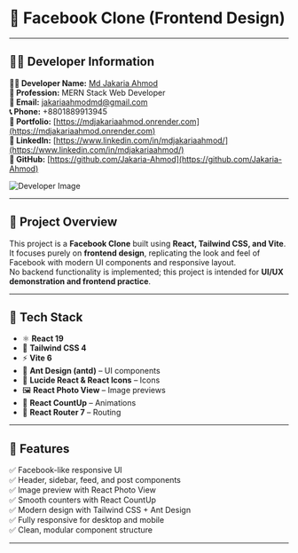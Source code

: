 # 📘 Facebook Clone (Frontend Design)

---

## 🧑‍💻 Developer Information

**👨‍🎓 Developer Name:** [Md Jakaria Ahmod](https://jakaria-vert.vercel.app)  
**💼 Profession:** MERN Stack Web Developer  
**📧 Email:** [jakariaahmodmd@gmail.com](mailto:jakariaahmodmd@gmail.com)  
**📞 Phone:** +8801889913945  
**🔗 Portfolio:** [https://mdjakariaahmod.onrender.com](https://mdjakariaahmod.onrender.com)  
**🔗 LinkedIn:** [https://www.linkedin.com/in/mdjakariaahmod/](https://www.linkedin.com/in/mdjakariaahmod/)  
**🔗 GitHub:** [https://github.com/Jakaria-Ahmod](https://github.com/Jakaria-Ahmod)

![Developer Image](https://drive.google.com/uc?export=view&id=1bzbCxLsaSqEBSo46ha7RNkWOS61-Srfc)

---

## 📝 Project Overview

This project is a **Facebook Clone** built using **React, Tailwind CSS, and Vite**.  
It focuses purely on **frontend design**, replicating the look and feel of Facebook with modern UI components and responsive layout.  
No backend functionality is implemented; this project is intended for **UI/UX demonstration and frontend practice**.

---

## 🚀 Tech Stack

- ⚛️ **React 19**  
- 💅 **Tailwind CSS 4**  
- ⚡ **Vite 6**  
- 🎨 **Ant Design (antd)** – UI components  
- 🔣 **Lucide React & React Icons** – Icons  
- 🖼️ **React Photo View** – Image previews  
- 🔢 **React CountUp** – Animations  
- 🔗 **React Router 7** – Routing  

---

## 🌟 Features

✅ Facebook-like responsive UI  
✅ Header, sidebar, feed, and post components  
✅ Image preview with React Photo View  
✅ Smooth counters with React CountUp  
✅ Modern design with Tailwind CSS + Ant Design  
✅ Fully responsive for desktop and mobile  
✅ Clean, modular component structure  

---
